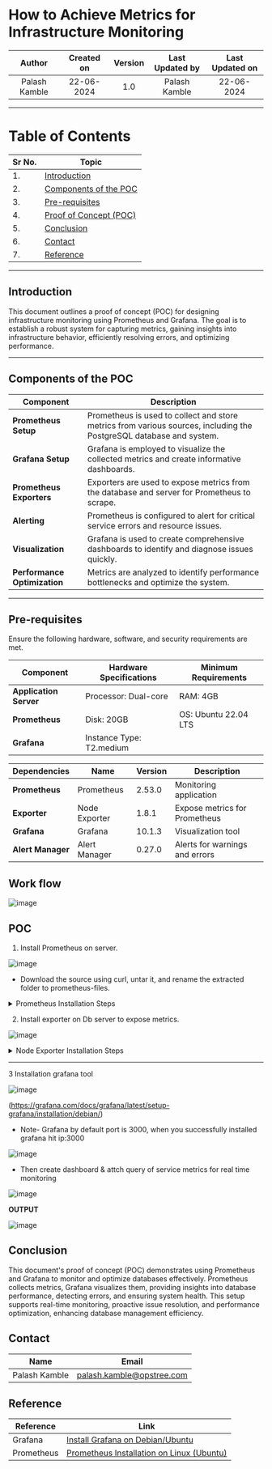 # How to Achieve Metrics for Infrastructure Monitoring

| **Author**         | **Created on** | **Version** | **Last Updated by** | **Last Updated on** |
|:------------------:|:--------------:|:-----------:|:-------------------:|:-------------------:|
| Palash Kamble      | 22-06-2024     | 1.0         | Palash Kamble       | 22-06-2024          |

---

# Table of Contents

| Sr No. | Topic                                    |
|--------|------------------------------------------|
| 1.     | [Introduction](#introduction)            |
| 2.     | [Components of the POC](#components-of-the-poc) |
| 3.     | [Pre-requisites](#pre-requisites)        |
| 4.     | [Proof of Concept (POC)](#proof-of-concept-poc) |
| 5.     | [Conclusion](#conclusion)                |
| 6.     | [Contact](#contact)                      |
| 7.     | [Reference](#reference)                  |

---

## Introduction

This document outlines a proof of concept (POC) for designing infrastructure monitoring using Prometheus and Grafana. The goal is to establish a robust system for capturing metrics, gaining insights into infrastructure behavior, efficiently resolving errors, and optimizing performance.

---

## Components of the POC

| **Component**      | **Description**                                                                                           |
|--------------------|-----------------------------------------------------------------------------------------------------------|
| **Prometheus Setup**  | Prometheus is used to collect and store metrics from various sources, including the PostgreSQL database and system. |
| **Grafana Setup**     | Grafana is employed to visualize the collected metrics and create informative dashboards.                 |
| **Prometheus Exporters** | Exporters are used to expose metrics from the database and server for Prometheus to scrape.            |
| **Alerting**          | Prometheus is configured to alert for critical service errors and resource issues.                        |
| **Visualization**     | Grafana is used to create comprehensive dashboards to identify and diagnose issues quickly.                |
| **Performance Optimization** | Metrics are analyzed to identify performance bottlenecks and optimize the system.                     |

---

## Pre-requisites

Ensure the following hardware, software, and security requirements are met.

| **Component**       | **Hardware Specifications**             | **Minimum Requirements**         |
|---------------------|-----------------------------------------|----------------------------------|
| **Application Server** | Processor: Dual-core                  | RAM: 4GB                         |
| **Prometheus**      | Disk: 20GB                              | OS: Ubuntu 22.04 LTS             |
| **Grafana**         | Instance Type: T2.medium                |                                  |

| **Dependencies**    | **Name**       | **Version** | **Description**             |
|---------------------|----------------|-------------|-----------------------------|
| **Prometheus**      | Prometheus     | 2.53.0      | Monitoring application      |
| **Exporter**        | Node Exporter  | 1.8.1       | Expose metrics for Prometheus|
| **Grafana**         | Grafana        | 10.1.3      | Visualization tool          |
| **Alert Manager**   | Alert Manager  | 0.27.0      | Alerts for warnings and errors |

## Work flow 




![image](https://github.com/palash80/Palash-repo/assets/153359214/07da1374-b60a-4eb6-9b21-2a3d1334f094)



##  POC 

1. Install Prometheus on server.


![image](https://github.com/palash80/Palash-repo/assets/153359214/6664f9ab-1151-4f05-a69b-d505e1fedcf3)


- Download the source using curl, untar it, and rename the extracted folder to prometheus-files.
<details>
  <summary>Prometheus Installation Steps</summary>

<br> <tab><tab><pre><code>sudo apt update
wget https://github.com/prometheus/prometheus/releases/download/v2.53.0/prometheus-2.53.0.linux-amd64.tar.gz
tar -xzvf prometheus-2.53.0.linux-amd64.tar.gz
mv prometheus-2.53.0.linux-amd64 prometheus-files

</pre></code><br>**OUTPUT :** <br>![Screenshot from 2024-06-20 05-59-48](https://github.com/MyGurukulam-P8/Sanatak_batchP8_Doc/assets/164150254/7f9e719d-4b65-4fc3-86c3-51d5dec2a7e3)<br>
![Screenshot from 2024-06-20 06-04-11](https://github.com/MyGurukulam-P8/Sanatak_batchP8_Doc/assets/164150254/e7b13389-bdc4-4936-bb12-a9c56d47b581)<br>


- Create a Prometheus user, required directories, and make Prometheus the user as the owner of those directories.



<br> <tab><tab><pre><code>sudo useradd --no-create-home --shell /bin/false prometheus
sudo mkdir /etc/prometheus
sudo mkdir /var/lib/prometheus
sudo chown prometheus:prometheus /etc/prometheus
sudo chown prometheus:prometheus /var/lib/prometheus</pre></code><br>**OUTPUT :** <br>![Screenshot from 2024-06-20 06-07-41](https://github.com/MyGurukulam-P8/Sanatak_batchP8_Doc/assets/164150254/c043cb89-bf6b-4c94-861e-f8e2aeab4de1)
<br>

- Copy prometheus and promtool binary from prometheus-files folder to /usr/local/bin and change the ownership to prometheus user.

<br> <tab><tab><pre><code>sudo cp prometheus-files/prometheus /usr/local/bin/
sudo cp prometheus-files/promtool /usr/local/bin/
sudo chown prometheus:prometheus /usr/local/bin/prometheus
sudo chown prometheus:prometheus /usr/local/bin/promtool</pre></code><br>**OUTPUT :** <br>![Screenshot from 2024-06-20 06-08-05](https://github.com/MyGurukulam-P8/Sanatak_batchP8_Doc/assets/164150254/be4f5d3d-2733-4fd7-8bf3-55c4e4629fca)
<br>

- Move the consoles and console_libraries directories from prometheus-files to /etc/prometheus folder and change the ownership to prometheus user.


<br> <tab><tab><pre><code>sudo cp -r prometheus-files/consoles /etc/prometheus
sudo cp -r prometheus-files/console_libraries /etc/prometheus
sudo chown -R prometheus:prometheus /etc/prometheus/consoles
sudo chown -R prometheus:prometheus /etc/prometheus/console_libraries</pre></code><br>**OUTPUT :** <br>![Screenshot from 2024-06-20 06-07-59](https://github.com/MyGurukulam-P8/Sanatak_batchP8_Doc/assets/164150254/bd091059-39d4-4cd4-b5d8-5ba5e27dd3ad)
<br>



- Setup Prometheus Configuration and copy the following contents to the prometheus.yml file


<br> <tab><tab><pre><code>sudo vi /etc/prometheus/prometheus.yml</pre></code><br>


<br> <tab><tab><pre><code>

```
global:
  scrape_interval: 10s

scrape_configs:
  - job_name: 'prometheus'
    scrape_interval: 5s
    static_configs:
      - targets: ['localhost:9090']
      


```
      
</pre></code><br>




- Change the ownership of the file to prometheus user.

<br> <tab><tab><pre><code>sudo chown prometheus:prometheus /etc/prometheus/prometheus.yml</pre></code><br>


- Create a prometheus service file.Copy the following content to the file.


<br> <tab><tab><pre><code>sudo vi /etc/systemd/system/prometheus.service</pre></code><br>



<br> <tab><tab><pre><code>[Unit]
Description=Prometheus
Wants=network-online.target
After=network-online.target

[Service]
User=prometheus
Group=prometheus
Type=simple
ExecStart=/usr/local/bin/prometheus \
    --config.file /etc/prometheus/prometheus.yml \
    --storage.tsdb.path /var/lib/prometheus/ \
    --web.console.templates=/etc/prometheus/consoles \
    --web.console.libraries=/etc/prometheus/console_libraries

[Install]
WantedBy=multi-user.target</pre></code><br>


- Reload the systemd service to register the prometheus service and start the prometheus service & check the status.

<br> <tab><tab><pre><code>sudo systemctl daemon-reload
sudo systemctl start prometheus
sudo systemctl status prometheus</pre></code><br><br>**OUTPUT :** <br>![Screenshot from 2024-06-20 06-14-28](https://github.com/MyGurukulam-P8/Sanatak_batchP8_Doc/assets/164150254/e9434af0-773b-4b0b-8e58-859c760c4025)
<br>

- Now you will be able to access the prometheus UI on 9090 port of the prometheus server. 


<br> <tab><tab><pre><code>http://prometheus-ip:9090/graph</pre></code><br><br>**OUTPUT :** <br>![Screenshot from 2024-06-20 06-17-10](https://github.com/MyGurukulam-P8/Sanatak_batchP8_Doc/assets/164150254/3902089c-b17f-487f-a40e-5c70f42adcb7)
<br>

</details>

2. Install exporter on Db server to expose metrics.



![image](https://github.com/palash80/Palash-repo/assets/153359214/5162d058-c769-4d2b-8590-a70357a0be14)




<details>
  <summary>Node Exporter  Installation Steps</summary>

- Installing Node exporter.Download the Node Exporter binary to each Couchbase Server that you want to monitor. The Node Exporter will export system related stats.

<br> <tab><tab><pre><code>wget https://github.com/prometheus/node_exporter/releases/download/v1.8.1/node_exporter-1.8.1.linux-amd64.tar.gz</pre></code><br>**OUTPUT :** 

- Create a Node Exporter user, required directories, and make prometheus user as the owner of those directories.

<br> <tab><tab><pre><code>sudo groupadd -f node_exporter
sudo useradd -g node_exporter --no-create-home --shell /bin/false node_exporter
sudo mkdir /etc/node_exporter
sudo chown node_exporter:node_exporter /etc/node_exporter</pre></code><br>**OUTPUT :** <br>![Screenshot from 2024-06-20 06-46-17](https://github.com/MyGurukulam-P8/Sanatak_batchP8_Doc/assets/164150254/990d4138-d56c-417d-aef5-3fe4ad95f22b)
<br>


- Untar and move the downloaded Node Exporter binary
<br> <tab><tab><pre><code>tar -xzvf node_exporter-1.8.1.linux-amd64.tar.gz 
mv node_exporter-1.8.1.linux-amd64 node_exporter-files

</pre></code><br>**OUTPUT :** <br>![Screenshot from 2024-06-20 06-49-42](https://github.com/MyGurukulam-P8/Sanatak_batchP8_Doc/assets/164150254/d0d6dac1-b96b-434f-b318-56024997fa0a)
<br>


- Copy node_exporter binary from node_exporter-files folder to /usr/bin and change the ownership to prometheus user.

<br> <tab><tab><pre><code>sudo cp node_exporter-files/node_exporter /usr/bin/
sudo chown node_exporter:node_exporter /usr/bin/node_exporter<</pre></code><br>


- Create a node_exporter service file.

<br> <tab><tab><pre><code>sudo vi /usr/lib/systemd/system/node_exporter.service</pre></code><br>

- Add the following configuration




<br> <tab><tab><pre><code>[Unit]
Description=Node Exporter
Documentation=https://prometheus.io/docs/guides/node-exporter/
Wants=network-online.target
After=network-online.target

[Service]
User=node_exporter
Group=node_exporter
Type=simple
Restart=on-failure
ExecStart=/usr/bin/node_exporter \
  --web.listen-address=:9200

[Install]
WantedBy=multi-user.target</pre></code>

<br> <tab><tab><pre><code>sudo chmod 664 /usr/lib/systemd/system/node_exporter.service

</pre></code><br>


- Reload the systemd service to register the prometheus service and start the prometheus service.
<br> <tab><tab><pre><code>sudo systemctl daemon-reload
sudo systemctl start node_exporter

</pre></code><br>**OUTPUT :** <br><br>![Screenshot from 2024-06-20 06-58-32](https://github.com/MyGurukulam-P8/Sanatak_batchP8_Doc/assets/164150254/d4335cce-1eb0-4a34-9615-db725c5ea655)<br>



</details>

---------



3 Installation grafana tool



![image](https://github.com/palash80/Palash-repo/assets/153359214/b6c8f2c5-3304-4e04-93cc-d26fb5b0a0be)


(https://grafana.com/docs/grafana/latest/setup-grafana/installation/debian/)

* Note- Grafana by default port is 3000, when you successfully installed grafana hit ip:3000

![image](https://github.com/palash80/Palash-repo/assets/153359214/8d4bc9f8-5acb-4fd3-8f8d-616f2ccdcc7a)

* Then create dashboard & attch query of service metrics for real time monitoring

![image](https://github.com/palash80/Palash-repo/assets/153359214/fd12e57e-e56f-4a26-bff5-e62e2cf61893)


**OUTPUT**

![image](https://github.com/palash80/Palash-repo/assets/153359214/98f3bfad-ab87-4c53-b05b-0683727962b7)

## Conclusion

This document's proof of concept (POC) demonstrates using Prometheus and Grafana to monitor and optimize databases effectively. Prometheus collects metrics, Grafana visualizes them, providing insights into database performance, detecting errors, and ensuring system health. This setup supports real-time monitoring, proactive issue resolution, and performance optimization, enhancing database management efficiency.


## Contact 

|     Name         | Email  |
| -----------------| ------------------------------------ |
| Palash Kamble    | palash.kamble@opstree.com |


## Reference

| **Reference**       | **Link**                                                                          |
|----------------|-------------------------------------------------------------------------------------------------|
| Grafana        | [Install Grafana on Debian/Ubuntu](https://grafana.com/docs/grafana/latest/setup-grafana/installation/debian/) |
| Prometheus     | [Prometheus Installation on Linux (Ubuntu)](https://medium.com/@abdullah.eid.2604/prometheus-installation-on-linux-ubuntu-c4497e5154f6) |




